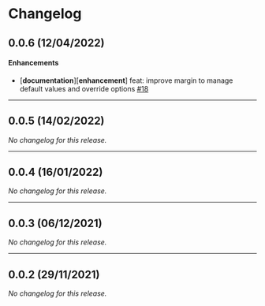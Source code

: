 # Changelog

## 0.0.6 (12/04/2022)

#### Enhancements

- [**documentation**][**enhancement**] feat: improve margin to manage default values and override options [#18](https://github.com/jgazeau/website2pdf/pull/18)

---

## 0.0.5 (14/02/2022)
*No changelog for this release.*

---

## 0.0.4 (16/01/2022)
*No changelog for this release.*

---

## 0.0.3 (06/12/2021)
*No changelog for this release.*

---

## 0.0.2 (29/11/2021)
*No changelog for this release.*
